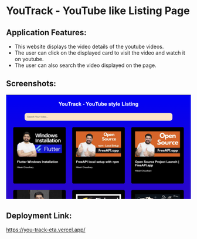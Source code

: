 # YouTrack - YouTube like Listing Page

## Application Features:

-   This website displays the video details of the youtube videos.
-   The user can click on the displayed card to visit the video and watch it on youtube.
-   The user can also search the video displayed on the page.

## Screenshots:

![alt text](assets/youtube-listing.png)

## Deployment Link:

https://you-track-eta.vercel.app/
